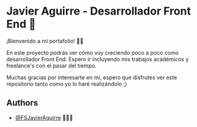 # Javier Aguirre - Desarrollador Front End 🚀

¡Bienvenido a mi portafolio! 👋🏻

En este proyecto podrás ver cómo voy creciendo poco a poco como desarrollador Front End. Espero ir incluyendo mis trabajos académicos y freelance's con el pasar del tiempo.


Muchas gracias por interesarte en mí, espero que disfrutes ver este repositorio tanto como yo lo haré realizándolo ;)


## Authors

- [@FSJavierAguirre](https://github.com/FSJavierAguirre) 👨🏽‍💻
